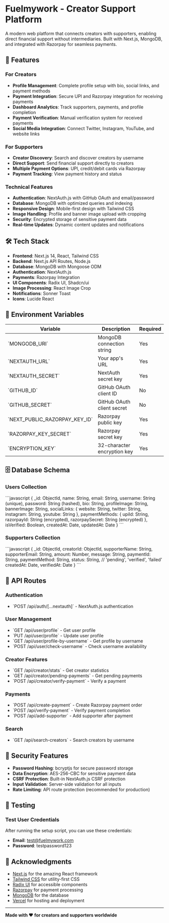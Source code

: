 # Fuelmywork - Creator Support Platform

A modern web platform that connects creators with supporters, enabling direct financial support without intermediaries. Built with Next.js, MongoDB, and integrated with Razorpay for seamless payments.

## 🚀 Features

### For Creators
- **Profile Management**: Complete profile setup with bio, social links, and payment methods
- **Payment Integration**: Secure UPI and Razorpay integration for receiving payments
- **Dashboard Analytics**: Track supporters, payments, and profile completion
- **Payment Verification**: Manual verification system for received payments
- **Social Media Integration**: Connect Twitter, Instagram, YouTube, and website links

### For Supporters
- **Creator Discovery**: Search and discover creators by username
- **Direct Support**: Send financial support directly to creators
- **Multiple Payment Options**: UPI, credit/debit cards via Razorpay
- **Payment Tracking**: View payment history and status

### Technical Features
- **Authentication**: NextAuth.js with GitHub OAuth and email/password
- **Database**: MongoDB with optimized queries and indexing
- **Responsive Design**: Mobile-first design with Tailwind CSS
- **Image Handling**: Profile and banner image upload with cropping
- **Security**: Encrypted storage of sensitive payment data
- **Real-time Updates**: Dynamic content updates and notifications

## 🛠️ Tech Stack

- **Frontend**: Next.js 14, React, Tailwind CSS
- **Backend**: Next.js API Routes, Node.js
- **Database**: MongoDB with Mongoose ODM
- **Authentication**: NextAuth.js
- **Payments**: Razorpay Integration
- **UI Components**: Radix UI, Shadcn/ui
- **Image Processing**: React Image Crop
- **Notifications**: Sonner Toast
- **Icons**: Lucide React

## 🔑 Environment Variables

| Variable | Description | Required |
|----------|-------------|----------|
| \`MONGODB_URI\` | MongoDB connection string | Yes |
| \`NEXTAUTH_URL\` | Your app's URL | Yes |
| \`NEXTAUTH_SECRET\` | NextAuth secret key | Yes |
| \`GITHUB_ID\` | GitHub OAuth client ID | No |
| \`GITHUB_SECRET\` | GitHub OAuth client secret | No |
| \`NEXT_PUBLIC_RAZORPAY_KEY_ID\` | Razorpay public key | Yes |
| \`RAZORPAY_KEY_SECRET\` | Razorpay secret key | Yes |
| \`ENCRYPTION_KEY\` | 32-character encryption key | Yes |

## 🗄️ Database Schema

### Users Collection
\`\`\`javascript
{
  _id: ObjectId,
  name: String,
  email: String,
  username: String (unique),
  password: String (hashed),
  bio: String,
  profileImage: String,
  bannerImage: String,
  socialLinks: {
    website: String,
    twitter: String,
    instagram: String,
    youtube: String
  },
  paymentMethods: {
    upiId: String,
    razorpayId: String (encrypted),
    razorpaySecret: String (encrypted)
  },
  isVerified: Boolean,
  createdAt: Date,
  updatedAt: Date
}
\`\`\`

### Supporters Collection
\`\`\`javascript
{
  _id: ObjectId,
  creatorId: ObjectId,
  supporterName: String,
  supporterEmail: String,
  amount: Number,
  message: String,
  paymentId: String,
  paymentMethod: String,
  status: String, // 'pending', 'verified', 'failed'
  createdAt: Date,
  verifiedAt: Date
}
\`\`\`

## 🚦 API Routes

### Authentication
- \`POST /api/auth/[...nextauth]\` - NextAuth.js authentication

### User Management
- \`GET /api/user/profile\` - Get user profile
- \`PUT /api/user/profile\` - Update user profile
- \`GET /api/user/profile-by-username\` - Get profile by username
- \`POST /api/user/check-username\` - Check username availability

### Creator Features
- \`GET /api/creator/stats\` - Get creator statistics
- \`GET /api/creator/pending-payments\` - Get pending payments
- \`POST /api/creator/verify-payment\` - Verify a payment

### Payments
- \`POST /api/create-payment\` - Create Razorpay payment order
- \`POST /api/verify-payment\` - Verify payment completion
- \`POST /api/add-supporter\` - Add supporter after payment

### Search
- \`GET /api/search-creators\` - Search creators by username


## 🔐 Security Features

- **Password Hashing**: bcryptjs for secure password storage
- **Data Encryption**: AES-256-CBC for sensitive payment data
- **CSRF Protection**: Built-in NextAuth.js CSRF protection
- **Input Validation**: Server-side validation for all inputs
- **Rate Limiting**: API route protection (recommended for production)


## 🧪 Testing

### Test User Credentials
After running the setup script, you can use these credentials:
- **Email**: test@fuelmywork.com
- **Password**: testpassword123

## 🙏 Acknowledgments

- [Next.js](https://nextjs.org/) for the amazing React framework
- [Tailwind CSS](https://tailwindcss.com/) for utility-first CSS
- [Radix UI](https://www.radix-ui.com/) for accessible components
- [Razorpay](https://razorpay.com/) for payment processing
- [MongoDB](https://www.mongodb.com/) for the database
- [Vercel](https://vercel.com/) for hosting and deployment

---

**Made with ❤️ for creators and supporters worldwide**
